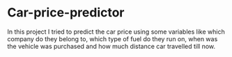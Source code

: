 # Car-price-predictor
In this project I tried to predict the car price using some variables like which company do they belong to, which type of fuel do they run on, when was the vehicle was purchased and how much distance car travelled till now.
